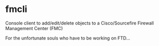 # fmcli
Console client to add/edit/delete objects to a Cisco/Sourcefire Firewall Management Center (FMC)

For the unfortunate souls who have to be working on FTD...
